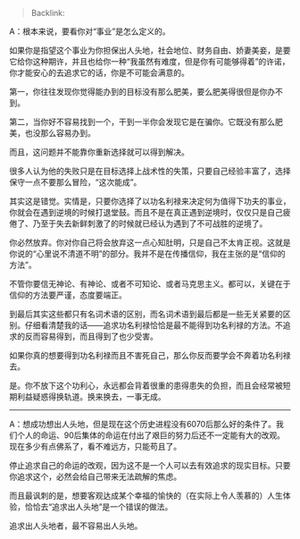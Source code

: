 > Backlink: 

A：根本来说，要看你对“事业”是怎么定义的。

如果你是指望这个事业为你担保出人头地，社会地位、财务自由、娇妻美妾，是要它给你这种期许，并且也给你一种“我虽然有难度，但是你有可能够得着”的许诺，你才能安心的去追求它的话，你是不可能会满意的。  
  
第一，你往往发现你觉得能办到的目标没有那么肥美，要么肥美得很但是你办不到。  
  
第二，当你好不容易找到一个，干到一半你会发现它是在骗你。它既没有那么肥美，也没那么容易办到。  

而且，这问题并不能靠你重新选择就可以得到解决。  
  
很多人认为他的失败只是在目标选择上战术性的失策，只要自己经验丰富了，选择保守一点不要那么冒险，“这次能成”。  
  
其实这是错觉。实情是，只要你选择了以功名利禄来决定何为值得下功夫的事业，你就会在遇到逆境的时候打退堂鼓。而且不是在真正遇到逆境时，仅仅只是自己疲倦了、乃至于失去新鲜刺激了的时候就已经认为遇到了不可战胜的逆境了。  
  
你必然放弃。你对你自己将会放弃这一点心知肚明，只是自己不太肯正视。这就是你说的“心里说不清道不明”的部分。我并不是在传播信仰，我在主张的是“信仰的方法”。  
  
不管你要信无神论、有神论、或者不可知论、或者马克思主义。都可以，关键在于信仰的方法要严谨，态度要端正。  
  
到最后其实这些都只有名词术语的区别，而名词术语到最后都是一些无关紧要的区别。仔细看清楚我的话——追求功名利禄恰恰是最不能得到功名利禄的方法。不追求的反而容易得到，而且得到了也少受害。  
  
如果你真的想要得到功名利禄而且不害死自己，那么你反而要学会不奔着功名利禄去。  
  
是。你不放下这个功利心，永远都会背着很重的患得患失的负担，而且会经常被短期利益疑惑得换轨道。换来换去，一事无成。

---

A：想成功想出人头地，但是现在这个历史进程没有6070后那么好的条件了。我们个人的命运、90后集体的命运在付出了艰巨的努力后还不一定能有大的改观。现在多少有点佛系了，看不难远方，只能苟且了。  
  
停止追求自己的命运的改观，因为这不是一个人可以去有效追求的现实目标。只要你追求这个，必然会给自己带来无法疏解的焦虑。  
  
而且最讽刺的是，想要客观达成某个幸福的愉快的（在实际上令人羡慕的）人生体验，恰恰去“追求出人头地”是一个错误的做法。  
  
追求出人头地者，最不容易出人头地。 
